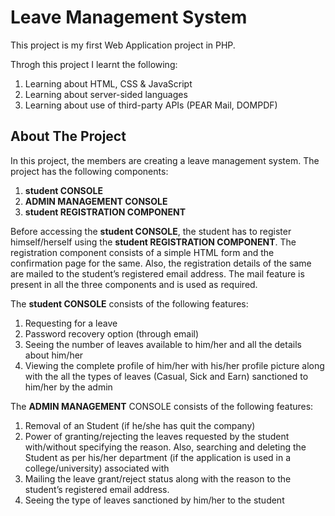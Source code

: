 # Leave Management System

This project is my first Web Application project in PHP. 

Throgh this project I learnt the following:

  1. Learning about HTML, CSS & JavaScript
  2. Learning about server-sided languages
  3. Learning about use of third-party APIs (PEAR Mail, DOMPDF)

## About The Project

In this project, the members are creating a leave management system. The project has
the following components:

  1. **student CONSOLE**
  2. **ADMIN MANAGEMENT CONSOLE**
  3. **student REGISTRATION COMPONENT**
  
Before accessing the **student CONSOLE**, the student has to register himself/herself using
the **student REGISTRATION COMPONENT**. The registration component consists of a
simple HTML form and the confirmation page for the same. Also, the registration details
of the same are mailed to the student’s registered email address. The mail feature is
present in all the three components and is used as required.

The **student CONSOLE** consists of the following features:

  1. Requesting for a leave
  2. Password recovery option (through email)
  3. Seeing the number of leaves available to him/her and all the details about
  him/her
  4. Viewing the complete profile of him/her with his/her profile picture along with
  the all the types of leaves (Casual, Sick and Earn) sanctioned to him/her by the
  admin
  
The **ADMIN MANAGEMENT** CONSOLE consists of the following features:

  1. Removal of an Student (if he/she has quit the company)
  2. Power of granting/rejecting the leaves requested by the student with/without
  specifying the reason. Also, searching and deleting the Student as per his/her
  department (if the application is used in a college/university) associated with
  3. Mailing the leave grant/reject status along with the reason to the student’s
  registered email address.
  4. Seeing the type of leaves sanctioned by him/her to the student
